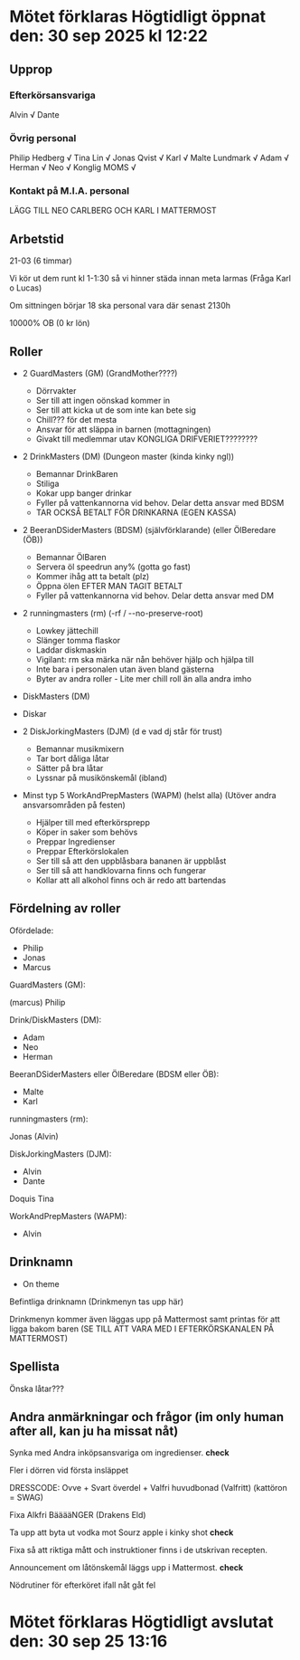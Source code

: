 # Mötet förklaras Högtidligt öppnat den: 30 sep 2025 kl 12:22

## Upprop

### Efterkörsansvariga

Alvin √
Dante 

### Övrig personal

Philip Hedberg √
Tina Lin √
Jonas Qvist √
Karl √
Malte Lundmark √
Adam √
Herman √
Neo √
Konglig MOMS √

### Kontakt på M.I.A. personal

LÄGG TILL NEO CARLBERG OCH KARL I MATTERMOST

## Arbetstid

21-03 (6 timmar)

Vi kör ut dem runt kl 1-1:30 så vi hinner städa innan meta larmas (Fråga Karl o Lucas)

Om sittningen börjar 18 ska personal vara där senast 2130h

10000% OB (0 kr lön)
## Roller

- 2 GuardMasters (GM) (GrandMother????)
  - Dörrvakter
  - Ser till att ingen oönskad kommer in
  - Ser till att kicka ut de som inte kan bete sig
  - Chill??? för det mesta
  - Ansvar för att släppa in barnen (mottagningen)
  - Givakt till medlemmar utav KONGLIGA DRIFVERIET????????
  
- 2 DrinkMasters (DM) (Dungeon master (kinda kinky ngl))
  - Bemannar DrinkBaren
  - Stiliga
  - Kokar upp banger drinkar
  - Fyller på vattenkannorna vid behov. Delar detta ansvar med BDSM
  - TAR OCKSÅ BETALT FÖR DRINKARNA (EGEN KASSA)

- 2 BeeranDSiderMasters (BDSM) (självförklarande) (eller ÖlBeredare (ÖB))
  - Bemannar ÖlBaren
  - Servera öl speedrun any% (gotta go fast)
  - Kommer ihåg att ta betalt (plz)
  - Öppna ölen EFTER MAN TAGIT BETALT
  - Fyller på vattenkannorna vid behov. Delar detta ansvar med DM

- 2 runningmasters (rm) (-rf / --no-preserve-root)
  - Lowkey jättechill
  - Slänger tomma flaskor
  - Laddar diskmaskin
  - Vigilant: rm ska märka när nån behöver hjälp och hjälpa till
  - Inte bara i personalen utan även bland gästerna
  - Byter av andra roller - Lite mer chill roll än alla andra imho

- DiskMasters (DM)
- Diskar

- 2 DiskJorkingMasters (DJM) (d e vad dj står för trust)
  - Bemannar musikmixern
  - Tar bort dåliga låtar
  - Sätter på bra låtar
  - Lyssnar på musikönskemål (ibland)

- Minst typ 5 WorkAndPrepMasters (WAPM) (helst alla) (Utöver andra ansvarsområden på festen)
  - Hjälper till med efterkörsprepp
  - Köper in saker som behövs
  - Preppar Ingredienser
  - Preppar Efterkörslokalen
  - Ser till så att den uppblåsbara bananen är uppblåst
  - Ser till så att handklovarna finns och fungerar
  - Kollar att all alkohol finns och är redo att bartendas

## Fördelning av roller

Ofördelade:


- Philip
- Jonas
- Marcus


GuardMasters (GM):

(marcus)
Philip

Drink/DiskMasters (DM):
- Adam
- Neo 
- Herman

BeeranDSiderMasters eller ÖlBeredare (BDSM eller ÖB):

- Malte
- Karl

runningmasters (rm):

Jonas
(Alvin)

DiskJorkingMasters (DJM):
- Alvin
- Dante

Doquis
Tina

WorkAndPrepMasters (WAPM):
- Alvin

## Drinknamn

- On theme

Befintliga drinknamn (Drinkmenyn tas upp här)

Drinkmenyn kommer även läggas upp på Mattermost samt printas för att ligga bakom baren (SE TILL ATT VARA MED I EFTERKÖRSKANALEN PÅ MATTERMOST)

## Spellista

Önska låtar???


## Andra anmärkningar och frågor (im only human after all, kan ju ha missat nåt)

Synka med Andra inköpsansvariga om ingredienser. **check**

Fler i dörren vid första insläppet

DRESSCODE: Ovve + Svart överdel + Valfri huvudbonad (Valfritt) (kattöron = SWAG)

Fixa Alkfri BääääNGER (Drakens Eld)

Ta upp att byta ut vodka mot Sourz apple i kinky shot **check**

Fixa så att riktiga mått och instruktioner finns i de utskrivan recepten.

Announcement om låtönskemål läggs upp i Mattermost. **check**

Nödrutiner för efterköret ifall nåt gåt fel

# Mötet förklaras Högtidligt avslutat den: 30 sep 25 13:16